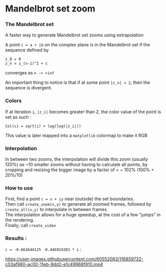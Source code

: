 # Mandelbrot set zoom

### The Mandelbrot set

A faster way to generate Mandelbrot set zooms using extrapolation  

A point `c = a + ib` on the complex plane is in the Mandelbrot set if the sequence defined by

`z_0 = 0`  
`z_n = z_(n-1)^2 + c`  

converges as `n -> +inf`

An important thing to notice is that if at some point `|z_n| > 2`, then the sequence is divergent.

### Colors

If at iteration `i`, `|z_i|` becomes greater than 2, the color value of the point is set as such :

`Col(c) = sqrt(i) + log(log(|z_i|))`

This value is later mapped into a `matplotlib` colormap to make it RGB

### Interpolation

In between two zooms, the interpolation will divide this zoom (usually 120%) as ~10 smaller zooms without having to calculate all points, by cropping and resizing the bigger image by a factor of = ~ 102%  (100% + 20%/10)

### How to use

First, find a point `c = x + iy` near (outside) the set boundaries.  
Then call `create_zoom(x,y)` to generate all zoomed frames, followed by `create_all(x,y)` to interpolate in between frames  
The interpolation allows for a huge speedup, at the cost of a few "jumps" in the rendering.  
Finally, call `create_video`  

### Results :

`c = -0.661644125 -0.446924283 * i` :

https://user-images.githubusercontent.com/60552083/116859732-c03af980-ac00-11eb-9dd2-e1c49968f910.mp4


